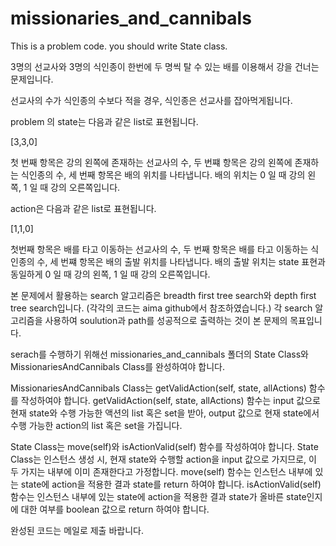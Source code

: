 # missionaries_and_cannibals

This is a problem code. you should write State class.

3명의 선교사와 3명의 식인종이 한번에 두 명씩 탈 수 있는 배를 이용해서 강을 건너는 문제입니다.

선교사의 수가 식인종의 수보다 적을 경우, 식인종은 선교사를 잡아먹게됩니다.

problem 의 state는 다음과 같은 list로 표현됩니다.

[3,3,0]

첫 번째 항목은 강의 왼쪽에 존재하는 선교사의 수, 두 번쨰 항목은 강의 왼쪽에 존재하는 식인종의 수, 세 번째 항목은 배의 위치를 나타냅니다. 배의 위치는 0 일 때 강의 왼쪽, 1 일 때 강의 오른쪽입니다.

action은 다음과 같은 list로 표현됩니다.

[1,1,0]

첫번째 항목은 배를 타고 이동하는 선교사의 수, 두 번째 항목은 배를 타고 이동하는 식인종의 수, 세 번쨰 항목은 배의 출발 위치를 나타냅니다. 배의 출발 위치는 state 표현과 동일하게 0 일 때 강의 왼쪽, 1 일 때 강의 오른쪽입니다.

본 문제에서 활용하는 search 알고리즘은 breadth first tree search와 depth first tree search입니다. (각각의 코드는 aima github에서 참조하였습니다.) 각 search 알고리즘을 사용하여 soulution과 path를 성공적으로 출력하는 것이 본 문제의 목표입니다.

serach를 수행하기 위해선 missionaries_and_cannibals 폴더의 State Class와 MissionariesAndCannibals Class를 완성하여야 합니다.

MissionariesAndCannibals Class는 getValidAction(self, state, allActions) 함수를 작성하여야 합니다.
getValidAction(self, state, allActions) 함수는 input 값으로 현재 state와 수행 가능한 액션의 list 혹은 set을 받아, output 값으로 현재 state에서 수행 가능한 action의 list 혹은 set을 가집니다.

State Class는 move(self)와 isActionValid(self) 함수를 작성하여야 합니다.
State Class는 인스턴스 생성 시, 현재 state와 수행할 action을 input 값으로 가지므로, 이 두 가지는 내부에 이미 존재한다고 가정합니다.
move(self) 함수는 인스턴스 내부에 있는 state에 action을 적용한 결과 state를 return 하여야 합니다.
isActionValid(self) 함수는 인스턴스 내부에 있는 state에 action을 적용한 결과 state가 올바른 state인지에 대한 여부를 boolean 값으로 return 하여야 합니다.

완성된 코드는 메일로 제출 바랍니다.
